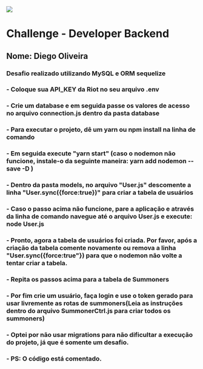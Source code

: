 <img src='https://devmagic.com.br/wp-content/uploads/2020/07/logo_footer.png'>

# Challenge - Developer Backend

## Nome: Diego Oliveira

###  Desafio realizado utilizando MySQL e ORM sequelize

### - Coloque sua API_KEY da Riot no seu arquivo .env

### - Crie um database e em seguida passe os valores de acesso no arquivo connection.js dentro da pasta database

### - Para executar o projeto, dê um yarn ou npm install na linha de comando

### - Em seguida execute "yarn start" (caso o nodemon não funcione, instale-o da seguinte maneira: yarn add nodemon --save -D )

### - Dentro da pasta models, no arquivo "User.js" descomente a linha "User.sync({force:true})" para criar a tabela de usuários

### - Caso o passo acima não funcione, pare a aplicação e através da linha de comando navegue até o arquivo User.js e execute: node User.js

### - Pronto, agora a tabela de usuários foi criada. Por favor, após a criação da tabela comente novamente ou remova a linha "User.sync({force:true"}) para que o nodemon não volte a tentar criar a tabela.

### - Repita os passos acima para a tabela de Summoners

### - Por fim crie um usuário, faça login e use o token gerado para usar livremente as rotas de summoners(Leia as instruções dentro do arquivo SummonerCtrl.js para criar todos os summoners)

### - Optei por não usar migrations para não dificultar a execução do projeto, já que é somente um desafio.

### - PS: O código está comentado.

